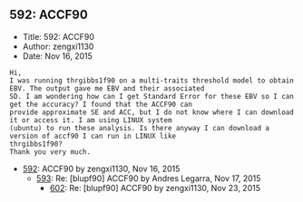 ## 592: ACCF90

- Title: 592: ACCF90
- Author: zengxi1130
- Date: Nov 16, 2015
```
Hi,
I was running thrgibbs1f90 on a multi-traits threshold model to obtain EBV. The output gave me EBV and their associated
SD. I am wondering how can I get Standard Error for these EBV so I can get the accuracy? I found that the ACCF90 can
provide approximate SE and ACC, but I do not know where I can download it or access it. I am using LINUX system
(ubuntu) to run these analysis. Is there anyway I can download a version of accf90 I can run in LINUX like
thrgibbs1f90?
Thank you very much.  
```

- [592](0592.md): ACCF90 by zengxi1130, Nov 16, 2015
    - [593](0593.md): Re: [blupf90] ACCF90 by Andres Legarra, Nov 17, 2015
        - [602](0602.md): Re: [blupf90] ACCF90 by zengxi1130, Nov 23, 2015
